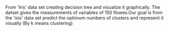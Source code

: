 From 'Iris' data set creating decision tree and visualize it graphically.
 The datset gives the measurements of variables of 150 flowes.Our goal is from the 'isis' data set predict the optimum numbers of clusters and represent it visually
(By k means clustering)
